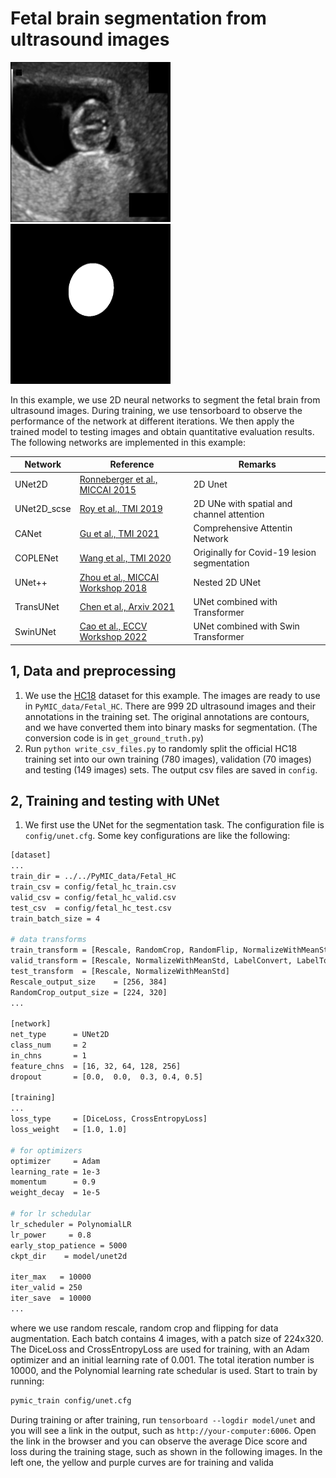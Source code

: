 # Fetal brain segmentation from ultrasound images

<img src="./picture/001_HC.png" width="256" height="256"/> <img src="./picture/001_HC_seg.png" width="256" height="256"/>

In this example, we use 2D neural networks to segment the fetal brain from ultrasound images. During training, we use tensorboard to observe the performance of the network at different iterations. We then apply the trained model to testing images and obtain quantitative evaluation results. The following networks are implemented in this example:

|Network  |Reference | Remarks|
|---|---| ---|
|UNet2D | [Ronneberger et al., MICCAI 2015][unet_paper]|  2D Unet|
|UNet2D_scse |[Roy et al., TMI 2019][scse_paper]| 2D UNe with spatial and channel attention |
|CANet| [Gu et al., TMI 2021][canet_paper]| Comprehensive Attentin Network|
|COPLENet | [Wang et al., TMI 2020][coplenet]| Originally for Covid-19 lesion segmentation|
|UNet++ | [Zhou et al., MICCAI Workshop 2018][unet++]| Nested 2D UNet |
|TransUNet | [Chen et al., Arxiv 2021][transunet]|  UNet combined with Transformer |
|SwinUNet|  [Cao et al., ECCV Workshop 2022][swinunet]| UNet combined with Swin Transformer |

[unet_paper]:https://link.springer.com/chapter/10.1007/978-3-319-24574-4_28
[scse_paper]:https://ieeexplore.ieee.org/document/8447284
[canet_paper]:https://ieeexplore.ieee.org/abstract/document/9246575
[coplenet]:https://ieeexplore.ieee.org/document/9109297
[unet++]:https://link.springer.com/chapter/10.1007/978-3-030-00889-5_1
[transunet]:https://arxiv.org/abs/2102.04306
[swinunet]:https://link.springer.com/chapter/10.1007/978-3-031-25066-8_9

## 1, Data and preprocessing
1. We use the [HC18][hc18_link] dataset for this example. The images are ready to use in `PyMIC_data/Fetal_HC`. There are 999 2D ultrasound images and their annotations in the training set.  The original annotations are contours, and we have converted them into binary masks for segmentation. (The conversion code is in `get_ground_truth.py`)
2. Run `python write_csv_files.py` to randomly split the official HC18 training set into our own training (780 images), validation (70 images) and testing (149 images) sets. The output csv files are saved in `config`.

[hc18_link]:https://hc18.grand-challenge.org/

## 2, Training and testing with UNet
1. We first use the UNet for the segmentation task. The configuration file is `config/unet.cfg`. Some key configurations are like the following:

```bash
[dataset]
...
train_dir = ../../PyMIC_data/Fetal_HC
train_csv = config/fetal_hc_train.csv
valid_csv = config/fetal_hc_valid.csv
test_csv  = config/fetal_hc_test.csv
train_batch_size = 4

# data transforms
train_transform = [Rescale, RandomCrop, RandomFlip, NormalizeWithMeanStd, LabelConvert, LabelToProbability]
valid_transform = [Rescale, NormalizeWithMeanStd, LabelConvert, LabelToProbability]
test_transform  = [Rescale, NormalizeWithMeanStd]
Rescale_output_size    = [256, 384]
RandomCrop_output_size = [224, 320]
...

[network]
net_type      = UNet2D
class_num     = 2
in_chns       = 1
feature_chns  = [16, 32, 64, 128, 256]
dropout       = [0.0,  0.0,  0.3, 0.4, 0.5]

[training]
...
loss_type     = [DiceLoss, CrossEntropyLoss]
loss_weight   = [1.0, 1.0]

# for optimizers
optimizer     = Adam
learning_rate = 1e-3
momentum      = 0.9
weight_decay  = 1e-5

# for lr schedular  
lr_scheduler = PolynomialLR
lr_power     = 0.8
early_stop_patience = 5000
ckpt_dir    = model/unet2d

iter_max   = 10000
iter_valid = 250
iter_save  = 10000
...
```

where we use random rescale, random crop and flipping for data augmentation. Each batch contains 4 images, with a patch size of 224x320. The DiceLoss and CrossEntropyLoss are used for training, with an Adam optimizer and an initial learning rate of 0.001. The total iteration number is 10000, and the Polynomial learning rate schedular is used.  Start to train by running:
 
```bash
pymic_train config/unet.cfg
```

During training or after training, run `tensorboard --logdir model/unet` and you will see a link in the output, such as `http://your-computer:6006`. Open the link in the browser and you can observe the average Dice score and loss during the training stage, such as shown in the following images.  In the left one, the yellow and purple curves are for training and valida